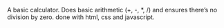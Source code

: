 A basic calculator. Does basic arithmetic (+, -, *, /) and ensures there’s no division by zero.
done with html, css and javascript.

